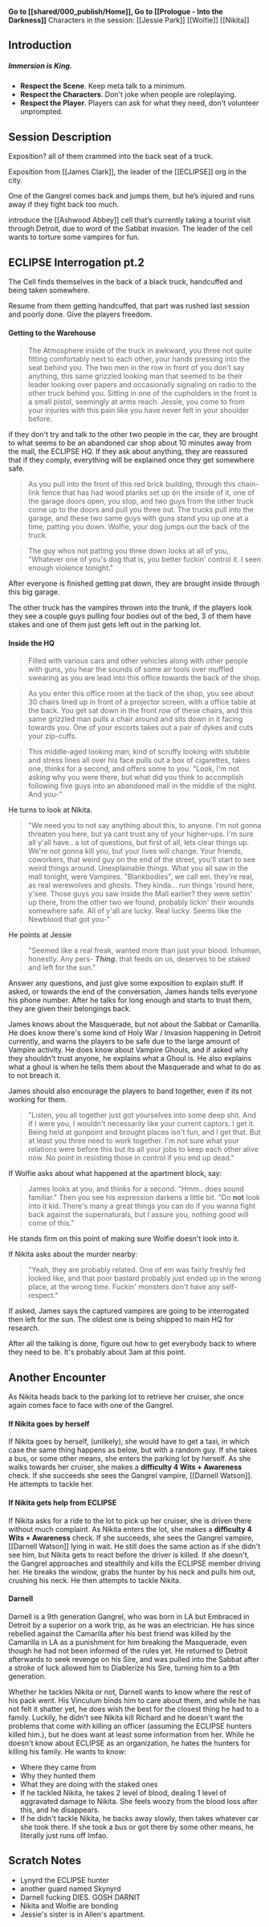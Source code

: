 **Go to [[shared/000_publish/Home]], Go to [[Prologue - Into the Darkness]]**
Characters in the session:
[[Jessie Park]]
[[Wolfie]]
[[Nikita]]
## Introduction

##### **Immersion is King.**
- **Respect the Scene**. Keep meta talk to a minimum.
- **Respect the Characters**. Don't joke when people are roleplaying.
- **Respect the Player**. Players can ask for what they need, don't volunteer unprompted.

## Session Description

Exposition? all of them crammed into the back seat of a truck.

Exposition from [[James Clark]], the leader of the [[ECLIPSE]] org in the city.

One of the Gangrel comes back and jumps them, but he’s injured and runs away if they fight back too much.

introduce the [[Ashwood Abbey]] cell that’s currently taking a tourist visit through Detroit, due to word of the Sabbat invasion. The leader of the cell wants to torture some vampires for fun.

## ECLIPSE Interrogation pt.2
The Cell finds themselves in the back of a black truck, handcuffed and being taken somewhere.

Resume from them getting handcuffed, that part was rushed last session and poorly done. Give the players freedom.
#### Getting to the Warehouse

>The Atmosphere inside of the truck in awkward, you three not quite fitting comfortably next to each other, your hands pressing into the seat behind you. The two men in the row in front of you don't say anything, this same grizzled looking man that seemed to be their leader looking over papers and occasionally signaling on radio to the other truck behind you. Sitting in one of the cupholders in the front is a small pistol, seemingly at arms reach. Jessie, you come to from your injuries with this pain like you have never felt in your shoulder before. 

if they don't try and talk to the other two people in the car, they are brought to what seems to be an abandoned car shop about 10 minutes away from the mall, the ECLIPSE HQ. If they ask about anything, they are reassured that if they comply, everything will be explained once they get somewhere safe.

>As you pull into the front of this red brick building, through this chain-link fence that has had wood planks set up on the inside of it, one of the garage doors open, you stop, and two guys from the other truck come up to the doors and pull you three out. The trucks pull into the garage, and these two same guys with guns stand you up one at a time, patting you down. Wolfie, your dog jumps out the back of the truck.

>The guy whos not patting you three down looks at all of you, "Whatever one of you's dog that is, you better fuckin' control it. I seen enough violence tonight."

After everyone is finished getting pat down, they are brought inside through this big garage. 

The other truck has the vampires thrown into the trunk, if the players look they see a couple guys pulling four bodies out of the bed, 3 of them have stakes and one of them just gets left out in the parking lot.

#### Inside the HQ
> Filled with various cars and other vehicles along with other people with guns, you hear the sounds of some air tools over muffled swearing as you are lead into this office towards the back of the shop.

>As you enter this office room at the back of the shop, you see about 30 chairs lined up in front of a projector screen, with a office table at the back. You get sat down in the front row of these chairs, and this same grizzled man pulls a chair around and sits down in it facing towards you. One of your escorts takes out a pair of dykes and cuts your zip-cuffs.

> This middle-aged looking man, kind of scruffy looking with stubble and stress lines all over his face pulls out a box of cigarettes, takes one, thinks for a second, and offers some to you. "Look, I'm not asking why you were there, but what did you think to accomplish following five guys into an abandoned mall in the middle of the night. And you-"

He turns to look at Nikita.

> "We need you to not say anything about this, to anyone. I'm not gonna threaten you here, but ya cant trust any of your higher-ups. I'm sure all y'all have.. a lot of questions, but first of all, lets clear things up. We're not gonna kill you, but your lives will change. Your friends, coworkers, that weird guy on the end of the street, you'll start to see weird things around. Unexplainable things. What you all saw in the mall tonight, were Vampires. "Blankbodies", we call em. they're real, as real werewolves and ghosts. They kinda... run things 'round here, y'see. Those guys you saw inside the Mall earlier? they were settin' up there, from the other two we found, probably lickin' their wounds somewhere safe. All of y'all are lucky. Real lucky. Seems like the Newblood that got you-"

He points at Jessie

>"Seemed like a real freak, wanted more than just your blood. Inhuman, honestly. Any pers- ***Thing.*** that feeds on us, deserves to be staked and left for the sun."

Answer any questions, and just give some exposition to explain stuff. If asked, or towards the end of the conversation, James hands tells everyone his phone number. After he talks for long enough and starts to trust them, they are given their belongings back. 

James knows about the Masquerade, but not about the Sabbat or Camarilla. He does know there's some kind of Holy War / Invasion happening in Detroit currently, and warns the players to be safe due to the large amount of Vampire activity. He does know about Vampire Ghouls, and if asked why they shouldn't trust anyone, he explains what a Ghoul is. He also explains what a ghoul is when he tells them about the Masquerade and what to do as to not breach it. 

James should also encourage the players to band together, even if its not working for them.

> "Listen, you all together just got yourselves into some deep shit. And if I were you, I wouldn't necessarily like your current captors. I get it. Being held at gunpoint and brought places isn't fun, and I get that. But at least you three need to work together. I'm not sure what your relations were before this but its all your jobs to keep each other alive now. No point in resisting those in control if you end up dead."

If Wolfie asks about what happened at the apartment block, say:

> James looks at you, and thinks for a second.
> "Hmm.. does sound familiar."
> Then you see his expression darkens a little bit.
> "Do **not** look into it kid. There's many a great things you can do if you wanna fight back against the supernaturals, but I assure you, nothing good will come of this."

He stands firm on this point of making sure Wolfie doesn't look into it.

If Nikita asks about the murder nearby:

> "Yeah, they are probably related. One of em was fairly freshly fed looked like, and that poor bastard probably just ended up in the wrong place, at the wrong time. Fuckin' monsters don't have any self-respect."

If asked, James says the captured vampires are going to be interrogated then left for the sun. The oldest one is being shipped to main HQ for research.

After all the talking is done, figure out how to get everybody back to where they need to be. It's probably about 3am at this point.

## Another Encounter
As Nikita heads back to the parking lot to retrieve her cruiser, she once again comes face to face with one of the Gangrel.

#### If Nikita goes by herself
If Nikita goes by herself, (unlikely), she would have to get a taxi, in which case the same thing happens as below, but with a random guy. If she takes a bus, or some other means, she enters the parking lot by herself. As she walks towards her cruiser, she makes a **difficulty 4 Wits + Awareness** check. If she succeeds she sees the Gangrel vampire, [[Darnell Watson]]. He attempts to tackle her. 

#### If Nikita gets help from ECLIPSE
If Nikita asks for a ride to the lot to pick up her cruiser, she is driven there without much complaint. As Nikita enters the lot, she makes a **difficulty 4 Wits + Awareness** check. If she succeeds, she sees the Gangrel vampire, [[Darnell Watson]] lying in wait. He still does the same action as if she didn't see him, but Nikita gets to react before the driver is killed. If she doesn't, the Gangrel approaches and stealthily and kills the ECLIPSE member driving her. He breaks the window, grabs the hunter by his neck and pulls him out, crushing his neck. He then attempts to tackle Nikita.

#### Darnell
Darnell is a 9th generation Gangrel, who was born in LA but Embraced in Detroit by a superior on a work trip, as he was an electrician. He has since rebelled against the Camarilla after his best friend was killed by the Camarilla in LA as a punishment for him breaking the Masquerade, even though he had not been informed of the rules yet. He returned to Detroit afterwards to seek revenge on his Sire, and was pulled into the Sabbat after a stroke of luck allowed him to Diablerize his Sire, turning him to a 9th generation.

Whether he tackles Nikita or not, Darnell wants to know where the rest of his pack went. His Vinculum binds him to care about them, and while he has not felt it shatter yet, he does wish the best for the closest thing he had to a family. Luckily, he didn't see Nikita kill Richard and he doesn't want the problems that come with killing an officer (assuming the ECLIPSE hunters killed him.), but he does want at least some information from her. While he doesn't know about ECLIPSE as an organization, he hates the hunters for killing his family. He wants to know:
- Where they came from
- Why they hunted them
- What they are doing with the staked ones
- If he tackled Nikita, he takes 2 level of blood, dealing 1 level of aggravated damage to Nikita. She feels woozy from the blood loss after this, and he disappears.
- If he didn't tackle Nikita, he backs away slowly, then takes whatever car she took there. If she took a bus or got there by some other means, he literally just runs off lmfao.

## Scratch Notes
- Lynyrd the ECLIPSE hunter
- another guard named Skynyrd
- Darnell fucking DIES. GOSH DARNIT
- Nikita and Wolfie are bonding
- Jessie's sister is in Allen's apartment.